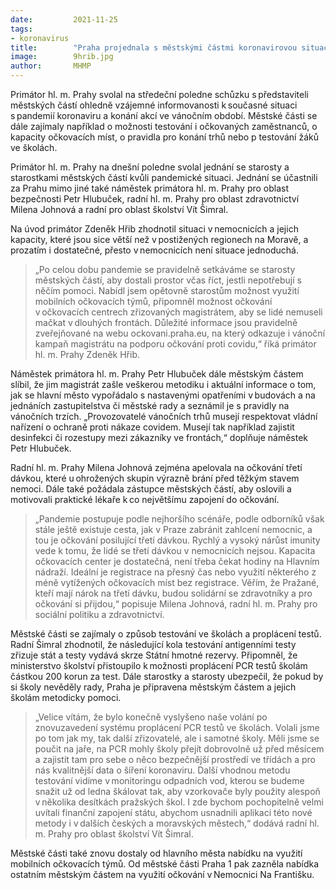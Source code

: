 ```yaml
---
date:         2021-11-25
tags:        
- koronavirus
title:        "Praha projednala s městskými částmi koronavirovou situaci včetně vánočních trhů a očkování zaměstnanců"
image: 	      9hrib.jpg
author:       MHMP
---
```


Primátor hl. m. Prahy svolal na středeční poledne schůzku s představiteli městských částí ohledně vzájemné informovanosti k současné situaci s pandemií koronaviru a konání akcí ve vánočním období. Městské části se dále zajímaly například o možnosti testování i očkovaných zaměstnanců, o kapacity očkovacích míst, o pravidla pro konání trhů nebo p testování žáků ve školách. 

Primátor hl. m. Prahy na dnešní poledne svolal jednání se starosty a starostkami městských částí kvůli pandemické situaci. Jednání se účastnili za Prahu mimo jiné také náměstek primátora hl. m. Prahy pro oblast bezpečnosti Petr Hlubuček, radní hl. m. Prahy pro oblast zdravotnictví Milena Johnová a radní pro oblast školství Vít Šimral.  

Na úvod primátor Zdeněk Hřib zhodnotil situaci v nemocnicích a jejich kapacity, které jsou sice větší než v postižených regionech na Moravě, a prozatím i dostatečné, přesto v nemocnicích není situace jednoduchá.  

> „Po celou dobu pandemie se pravidelně setkáváme se starosty městských částí, aby dostali prostor včas říct, jestli nepotřebují s něčím pomoci. Nabídl jsem opětovně starostům možnost využití mobilních očkovacích týmů, připomněl možnost očkování v očkovacích centrech zřizovaných magistrátem, aby se lidé nemuseli mačkat v dlouhých frontách. Důležité informace jsou pravidelně zveřejňované na webu ockovani.praha.eu, na který odkazuje i vánoční kampaň magistrátu na podporu očkování proti covidu,“ říká primátor hl. m. Prahy Zdeněk Hřib. 

Náměstek primátora hl. m. Prahy Petr Hlubuček dále městským částem slíbil, že jim magistrát zašle veškerou metodiku i aktuální informace o tom, jak se hlavní město vypořádalo s nastavenými opatřeními v budovách a na jednáních zastupitelstva či městské rady a seznámil je s pravidly na vánočních trzích. „Provozovatelé vánočních trhů musejí respektovat vládní nařízení o ochraně proti nákaze covidem. Musejí tak například zajistit desinfekci či rozestupy mezi zákazníky ve frontách,“ doplňuje náměstek Petr Hlubuček. 

Radní hl. m. Prahy Milena Johnová zejména apelovala na očkování třetí dávkou, které u ohrožených skupin výrazně brání před těžkým stavem nemoci. Dále také požádala zástupce městských částí, aby oslovili a motivovali praktické lékaře k co největšímu zapojení do očkování.  

> „Pandemie postupuje podle nejhoršího scénáře, podle odborníků však stále ještě existuje cesta, jak v Praze zabránit zahlcení nemocnic, a tou je očkování posilující třetí dávkou. Rychlý a vysoký nárůst imunity vede k tomu, že lidé se třetí dávkou v nemocnicích nejsou. Kapacita očkovacích center je dostatečná, není třeba čekat hodiny na Hlavním nádraží. Ideální je registrace na přesný čas nebo využití některého z méně vytížených očkovacích míst bez registrace. Věřím, že Pražané, kteří mají nárok na třetí dávku, budou solidární se zdravotníky a pro očkování si přijdou,“ popisuje Milena Johnová, radní hl. m. Prahy pro sociální politiku a zdravotnictví. 

Městské části se zajímaly o způsob testování ve školách a proplácení testů. Radní Šimral zhodnotil, že následující kola testování antigenními testy zřizuje stát a testy vydává skrze Státní hmotné rezervy. Připomněl, že ministerstvo školství přistoupilo k možnosti proplácení PCR testů školám částkou 200 korun za test. Dále starostky a starosty ubezpečil, že pokud by si školy nevěděly rady, Praha je připravena městským částem a jejich školám metodicky pomoci.  

> „Velice vítám, že bylo konečně vyslyšeno naše volání po znovuzavedení systému proplácení PCR testů ve školách. Volali jsme po tom jak my, tak další zřizovatelé, ale i samotné školy. Měli jsme se poučit na jaře, na PCR mohly školy přejít dobrovolně už před měsícem a zajistit tam pro sebe o něco bezpečnější prostředí ve třídách a pro nás kvalitnější data o šíření koronaviru. Další vhodnou metodu testování vidíme v monitoringu odpadních vod, kterou se budeme snažit už od ledna škálovat tak, aby vzorkovače byly použity alespoň v několika desítkách pražských škol. I zde bychom pochopitelně velmi uvítali finanční zapojení státu, abychom usnadnili aplikaci této nové metody i v dalších českých a moravských městech,“ dodává radní hl. m. Prahy pro oblast školství Vít Šimral.  

Městské části také znovu dostaly od hlavního města nabídku na využití mobilních očkovacích týmů. Od městské části Praha 1 pak zazněla nabídka ostatním městským částem na využití očkování v Nemocnici Na Františku.  

 
